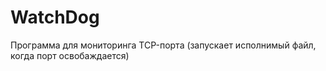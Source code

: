 # WatchDog
Программа для мониторинга TCP-порта (запускает исполнимый файл, когда порт освобаждается)
